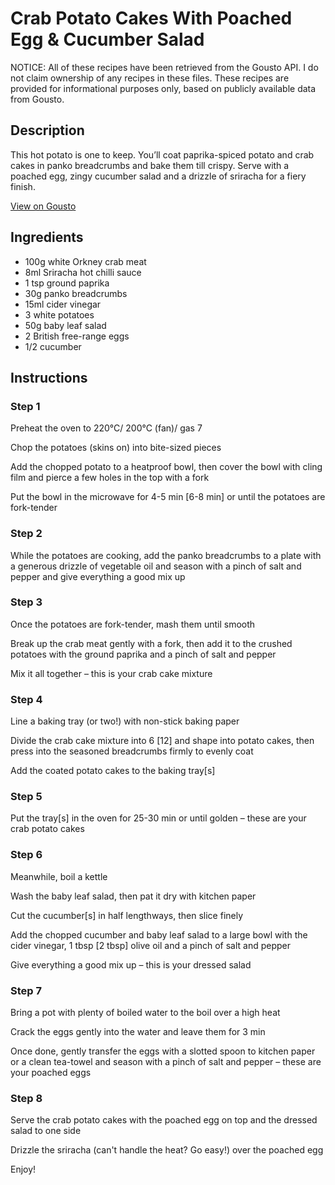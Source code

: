 # Crab Potato Cakes With Poached Egg & Cucumber Salad

NOTICE: All of these recipes have been retrieved from the Gousto API. I do not claim ownership of any recipes in these files. These recipes are provided for informational purposes only, based on publicly available data from Gousto.

## Description

This hot potato is one to keep. You’ll coat paprika-spiced potato and crab cakes in panko breadcrumbs and bake them till crispy. Serve with a poached egg, zingy cucumber salad and a drizzle of sriracha for a fiery finish.

[View on Gousto](https://www.gousto.co.uk/recipes/cookbook/crab-potato-cakes-with-poached-egg-cucumber-salad)

## Ingredients

- 100g white Orkney crab meat
- 8ml Sriracha hot chilli sauce
- 1 tsp ground paprika
- 30g panko breadcrumbs
- 15ml cider vinegar
- 3 white potatoes
- 50g baby leaf salad
- 2 British free-range eggs
- 1/2 cucumber

## Instructions


### Step 1

Preheat the oven to 220°C/ 200°C (fan)/ gas 7

Chop the potatoes (skins on) into bite-sized pieces

Add the chopped potato to a heatproof bowl, then cover the bowl with cling film and pierce a few holes in the top with a fork

Put the bowl in the microwave for 4-5 min <span class="text-danger">[6-8 min]</span> or until the potatoes are fork-tender


### Step 2

While the potatoes are cooking, add the panko breadcrumbs to a plate with a generous drizzle of vegetable oil and season with a pinch of salt and pepper and give everything a good mix up


### Step 3

Once the potatoes are fork-tender, mash them until smooth

Break up the crab meat gently with a fork, then add it to the crushed potatoes with the ground paprika and a pinch of salt and pepper

Mix it all together – this is your crab cake mixture


### Step 4

Line a baking tray (or two!) with non-stick baking paper

Divide the crab cake mixture into 6 <span class="text-danger">[12]</span> and shape into potato cakes, then press into the seasoned breadcrumbs firmly to evenly coat

Add the coated potato cakes to the baking tray<span class="text-danger">[s]</span>


### Step 5

Put the tray<span class="text-danger">[s]</span> in the oven for 25-30 min or until golden – these are your crab potato cakes


### Step 6

Meanwhile, boil a kettle

Wash the baby leaf salad, then pat it dry with kitchen paper

Cut the cucumber<span class="text-danger">[s]</span> in half lengthways, then slice finely

Add the chopped cucumber and baby leaf salad to a large bowl with the cider vinegar, 1 tbsp <span class="text-danger">[2 tbsp] </span>olive oil and a pinch of salt and pepper

Give everything a good mix up – this is your dressed salad


### Step 7

Bring a pot with plenty of boiled water to the boil over a high heat

Crack the eggs gently into the water and leave them for 3 min

Once done, gently transfer the eggs with a slotted spoon to kitchen paper or a clean tea-towel and season with a pinch of salt and pepper – these are your poached eggs

### Step 8

Serve the crab potato cakes with the poached egg on top and the dressed salad to one side

Drizzle the sriracha (can't handle the heat? Go easy!) over the poached egg

Enjoy!


